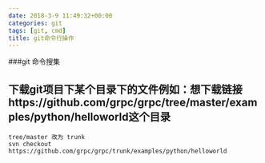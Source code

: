 ```yaml
---
date: 2018-3-9 11:49:32+00:00
categories: git
tags: [git, cmd]
title: git命令行操作 
---
```

###git 命令搜集
## 下载git项目下某个目录下的文件例如：想下载链接https://github.com/grpc/grpc/tree/master/examples/python/helloworld这个目录
``` shell
tree/master 改为 trunk
svn checkout https://github.com/grpc/grpc/trunk/examples/python/helloworld
```


